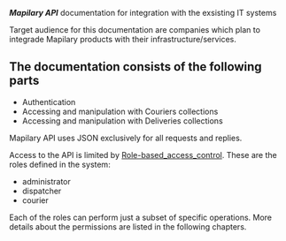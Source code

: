 ***Mapilary API*** documentation for integration with the exsisting IT systems

Target audience for this documentation are companies which plan to integrade Mapilary products with their infrastructure/services.

## The documentation consists of the following parts

* Authentication
* Accessing and manipulation with Couriers collections
* Accessing and manipulation with Deliveries collections

Mapilary API uses JSON exclusively for all requests and replies.  

Access to the API is limited by [Role-based_access_control](http://en.wikipedia.org/wiki/Role-based_access_control).
These are the roles defined in the system:

* administrator
* dispatcher
* courier


Each of the roles can perform just a subset of specific operations. More details about the permissions 
are listed in the following chapters.